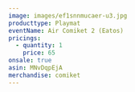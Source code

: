 ```yaml
---
image: images/ef1snnmucaer-u3.jpg
producttype: Playmat
eventName: Air Comiket 2 (Eatos)
pricings:
  - quantity: 1
    price: 65
onsale: true
asin: MNvDqpEjA
merchandise: comiket
---
```

